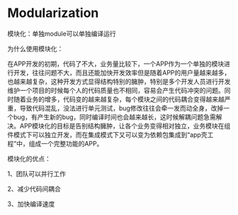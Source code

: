 # Modularization
模块化：单独module可以单独编译运行


为什么使用模块化：

在APP开发的初期，代码了不大，业务量比较下，一个APP作为一个单独的模块进行开发，往往问题不大，而且还能加快开发效率但是随着APP的用户量越来越多，也越来越复杂，这种开发方式显得结构特别的臃肿，特别是多个开发人员进行开发维护一个项目的时候每个人的代码质量也不相同，容易会产生代码冲突的问题。同时随着业务的增多，代码变的越来越复杂，每个模块之间的代码耦合变得越来越严重，导致代码混乱，没法进行单元测试，bug修改往往会牵一发而动全身，改掉一个bug，有产生新的bug，同时编译时间也会越来越长，这时候解耦问题急需解决。APP模块化的目标是告别结构臃肿，让各个业务变得相对独立，业务模块在组件模式下可以独立开发，而在集成模式下又可以变为依赖包集成到“app壳工程”中，组成一个完整功能的APP。


模块化的优点：

1、团队可以并行工作

2、减少代码间耦合

3、加快编译速度


